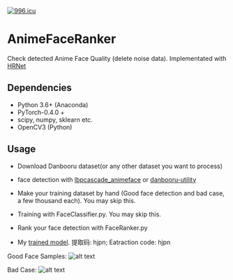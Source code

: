 [![996.icu](https://img.shields.io/badge/link-996.icu-red.svg)](https://996.icu)

# AnimeFaceRanker
Check detected Anime Face Quality (delete noise data). Implementated with [HRNet](https://github.com/HRNet/HRNet-Image-Classification)

## Dependencies
- Python 3.6+ (Anaconda)
- PyTorch-0.4.0 +
- scipy, numpy, sklearn etc.
- OpenCV3 (Python)

## Usage
- Download Danbooru dataset(or any other dataset you want to process)

- face detection with [lbpcascade_animeface](https://github.com/nagadomi/lbpcascade_animeface) or [danbooru-utility](https://github.com/reidsanders/danbooru-utility)

- Make your training dataset by hand (Good face detection and bad case, a few thousand each). You may skip this.

- Training with FaceClassifier.py. You may skip this.

- Rank your face detection with FaceRanker.py

- My [trained model](https://pan.baidu.com/s/1s71jxxTahzT0eyAWtlodhQ). 提取码: hjpn; Eatraction code: hjpn

Good Face Samples: ![alt text](https://pic4.zhimg.com/80/v2-61c43d15ff81f9930597e9c6ce8bf65b_hd.jpg)

Bad Case: ![alt text](https://pic4.zhimg.com/80/v2-55ba608d71e45baa4a91f51943d23827_hd.jpg)
